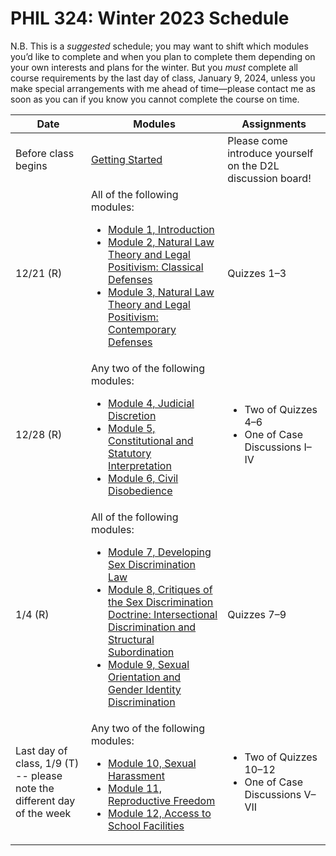 # PHIL 324: Winter 2023 Schedule

N.B. This is a *suggested* schedule; you may want to shift which modules you’d like to complete and when you plan to complete them depending on your own interests and plans for the winter. But you *must* complete all course requirements by the last day of class, January 9, 2024, unless you make special arrangements with me ahead of time—please contact me as soon as you can if you know you cannot complete the course on time.

| Date |  Modules | Assignments |
|--------|----------|-------------|
| Before class begins | [Getting Started](modules/getting-started.md) | Please come introduce yourself on the D2L discussion board! |
| 12/21 (R) | All of the following modules: <ul><li>[Module 1, Introduction](modules/module-01.md)</li><li>[Module 2, Natural Law Theory and Legal Positivism: Classical Defenses](modules/module-02.md)</li><li>[Module 3, Natural Law Theory and Legal Positivism: Contemporary Defenses](modules/module-03.md)</li></ul> | Quizzes 1–3 |
| 12/28 (R) | Any two of the following modules: <ul><li>[Module 4, Judicial Discretion](modules/module-04.md)</li><li>[Module 5, Constitutional and Statutory Interpretation](modules/module-05.md)</li><li>[Module 6, Civil Disobedience](modules/module-06.md)</li></ul> | <ul><li>Two of Quizzes 4–6</li><li>One of Case Discussions I–IV</ul> |
| 1/4 (R) | All of the following modules: <ul><li>[Module 7, Developing Sex Discrimination Law](modules/module-07.md)</li><li>[Module 8, Critiques of the Sex Discrimination Doctrine: Intersectional Discrimination and Structural Subordination](modules/module-08.md)</li><li>[Module 9, Sexual Orientation and Gender Identity Discrimination](modules/module-09.md)</li></ul> | Quizzes 7–9 |
| Last day of class, 1/9 (T) -- please note the different day of the week | Any two of the following modules: <ul><li>[Module 10, Sexual Harassment](modules/module-10.md)</li><li>[Module 11, Reproductive Freedom](modules/module-11.md)</li><li>[Module 12, Access to School Facilities](modules/module-12.md)</li></ul> | <ul><li>Two of Quizzes 10–12</li><li>One of Case Discussions V–VII</ul> |

